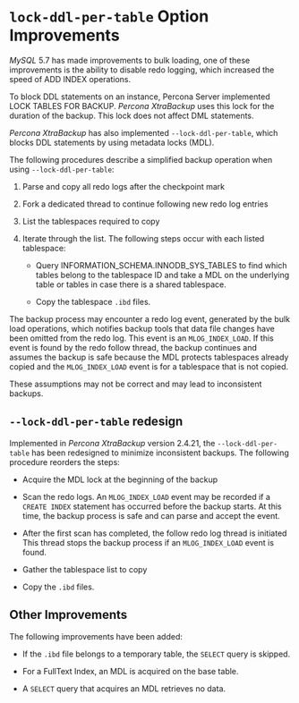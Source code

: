 # `lock-ddl-per-table` Option Improvements

*MySQL* 5.7 has made improvements to bulk loading, one of these improvements
is the ability to disable redo logging, which increased the speed of
ADD INDEX operations.

To block DDL statements on an instance, Percona Server implemented
LOCK TABLES FOR BACKUP. *Percona XtraBackup* uses this lock for the duration
of the backup. This lock does not affect DML statements.

*Percona XtraBackup* has also implemented `--lock-ddl-per-table`, which
blocks DDL statements by using metadata locks (MDL).

The following procedures describe a simplified backup operation when using
`--lock-ddl-per-table`:

1. Parse and copy all redo logs after the checkpoint mark

2. Fork a dedicated thread to continue following new redo log entries

3. List the tablespaces required to copy

4. Iterate through the list. The following steps occur with each listed tablespace:

    + Query INFORMATION_SCHEMA.INNODB_SYS_TABLES to find which tables belong to the tablespace ID and take a MDL on the underlying table or tables in case there is a shared tablespace.

    + Copy the tablespace `.ibd` files.

The backup process may encounter a redo log event, generated by the bulk load
operations, which notifies backup tools that data file changes have been
omitted from the redo log. This event is an `MLOG_INDEX_LOAD`. If this
event is found by the redo follow thread, the backup continues and assumes
the backup is safe because the MDL protects tablespaces already copied and
the `MLOG_INDEX_LOAD` event is for a tablespace that is not copied.

These assumptions may not be correct and may lead to inconsistent backups.

## `--lock-ddl-per-table` redesign

Implemented in *Percona XtraBackup* version 2.4.21, the
`--lock-ddl-per-table` has been redesigned to minimize inconsistent backups.
The following procedure reorders the steps:

* Acquire the MDL lock at the beginning of the backup

* Scan the redo logs. An `MLOG_INDEX_LOAD` event may be recorded if a `CREATE INDEX` statement has occurred before the backup starts. At this time, the backup process is safe and can parse and accept the event.

* After the first scan has completed, the follow redo log thread is initiated This thread stops the backup process if an `MLOG_INDEX_LOAD` event is found.

* Gather the tablespace list to copy

* Copy the `.ibd` files.

## Other Improvements

The following improvements have been added:

* If the `.ibd` file belongs to a temporary table, the `SELECT` query is skipped.

* For a FullText Index, an MDL is acquired on the base table.

* A `SELECT` query that acquires an MDL retrieves no data.
